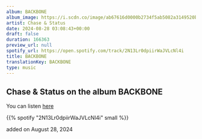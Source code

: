 ```yaml
---
album: BACKBONE
album_image: https://i.scdn.co/image/ab67616d0000b2734f5ab5082a3149520b0a4c54
artist: Chase & Status
date: 2024-08-28 03:08:43+00:00
draft: false
duration: 166363
preview_url: null
spotify_url: https://open.spotify.com/track/2N13Lr0dpiirWaJVLcNl4i
title: BACKBONE
translationKey: BACKBONE
type: music
---
```


## Chase & Status on the album BACKBONE

You can listen [here](https://open.spotify.com/track/2N13Lr0dpiirWaJVLcNl4i)

{{% spotify "2N13Lr0dpiirWaJVLcNl4i" small %}}

added on August 28, 2024